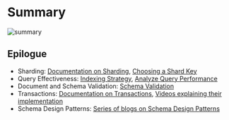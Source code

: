 # Summary
![summary](patterns-use-cases.png)

## Epilogue

* Sharding: [Documentation on Sharding](https://docs.mongodb.com/manual/sharding/), [Choosing a Shard Key](https://docs.mongodb.com/manual/core/sharding-shard-key/#choosing-a-shard-key/)
* Query Effectiveness: [Indexing Strategy](https://docs.mongodb.com/manual/applications/indexes/), [Analyze Query Performance](https://docs.mongodb.com/manual/tutorial/analyze-query-plan/)
* Document and Schema Validation: [Schema Validation](https://docs.mongodb.com/manual/core/schema-validation/)
* Transactions: [Documentation on Transactions](https://docs.mongodb.com/manual/core/transactions/), [Videos explaining their implementation](https://www.mongodb.com/transactions)
* Schema Design Patterns: [Series of blogs on Schema Design Patterns](https://www.mongodb.com/blog/post/building-with-patterns-a-summary)
